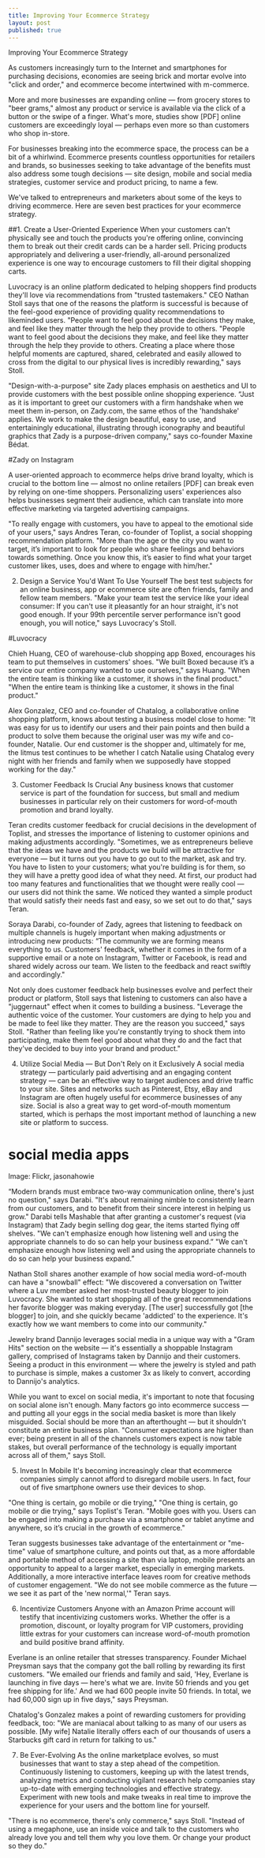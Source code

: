 ```yaml
---
title: Improving Your Ecommerce Strategy
layout: post
published: true
---
```



Improving Your Ecommerce Strategy

As customers increasingly turn to the Internet and smartphones for purchasing decisions, economies are seeing brick and mortar evolve into "click and order," and ecommerce become intertwined with m-commerce.

More and more businesses are expanding online — from grocery stores to "beer grams," almost any product or service is available via the click of a button or the swipe of a finger. What's more, studies show [PDF] online customers are exceedingly loyal — perhaps even more so than customers who shop in-store.

For businesses breaking into the ecommerce space, the process can be a bit of a whirlwind. Ecommerce presents countless opportunities for retailers and brands, so businesses seeking to take advantage of the benefits must also address some tough decisions — site design, mobile and social media strategies, customer service and product pricing, to name a few.

We've talked to entrepreneurs and marketers about some of the keys to driving ecommerce. Here are seven best practices for your ecommerce strategy.

##1. Create a User-Oriented Experience
When your customers can't physically see and touch the products you're offering online, convincing them to break out their credit cards can be a harder sell. Pricing products appropriately and delivering a user-friendly, all-around personalized experience is one way to encourage customers to fill their digital shopping carts.

Luvocracy is an online platform dedicated to helping shoppers find products they'll love via recommendations from "trusted tastemakers." CEO Nathan Stoll says that one of the reasons the platform is successful is because of the feel-good experience of providing quality recommendations to likeminded users. "People want to feel good about the decisions they make, and feel like they matter through the help they provide to others. "People want to feel good about the decisions they make, and feel like they matter through the help they provide to others. Creating a place where those helpful moments are captured, shared, celebrated and easily allowed to cross from the digital to our physical lives is incredibly rewarding," says Stoll.


"Design-with-a-purpose" site Zady places emphasis on aesthetics and UI to provide customers with the best possible online shopping experience. “Just as it is important to greet our customers with a firm handshake when we meet them in-person, on Zady.com, the same ethos of the 'handshake' applies. We work to make the design beautiful, easy to use, and entertainingly educational, illustrating through iconography and beautiful graphics that Zady is a purpose-driven company," says co-founder Maxine Bédat.


#Zady on Instagram

A user-oriented approach to ecommerce helps drive brand loyalty, which is crucial to the bottom line — almost no online retailers [PDF] can break even by relying on one-time shoppers. Personalizing users' experiences also helps businesses segment their audience, which can translate into more effective marketing via targeted advertising campaigns.

"To really engage with customers, you have to appeal to the emotional side of your users," says Andres Teran, co-founder of Toplist, a social shopping recommendation platform. "More than the age or the city you want to target, it’s important to look for people who share feelings and behaviors towards something. Once you know this, it’s easier to find what your target customer likes, uses, does and where to engage with him/her."

2. Design a Service You'd Want To Use Yourself
The best test subjects for an online business, app or ecommerce site are often friends, family and fellow team members. "Make your team test the service like your ideal consumer: If you can't use it pleasantly for an hour straight, it's not good enough. If your 99th percentile server performance isn't good enough, you will notice," says Luvocracy's Stoll.

#Luvocracy

Chieh Huang, CEO of warehouse-club shopping app Boxed, encourages his team to put themselves in customers' shoes. "We built Boxed because it’s a service our entire company wanted to use ourselves," says Huang. "When the entire team is thinking like a customer, it shows in the final product." "When the entire team is thinking like a customer, it shows in the final product."

Alex Gonzalez, CEO and co-founder of Chatalog, a collaborative online shopping platform, knows about testing a business model close to home: "It was easy for us to identify our users and their pain points and then build a product to solve them because the original user was my wife and co-founder, Natalie. Our end customer is the shopper and, ultimately for me, the litmus test continues to be whether I catch Natalie using Chatalog every night with her friends and family when we supposedly have stopped working for the day."

3. Customer Feedback Is Crucial
Any business knows that customer service is part of the foundation for success, but small and medium businesses in particular rely on their customers for word-of-mouth promotion and brand loyalty.

Teran credits customer feedback for crucial decisions in the development of Toplist, and stresses the importance of listening to customer opinions and making adjustments accordingly. "Sometimes, we as entrepreneurs believe that the ideas we have and the products we build will be attractive for everyone — but it turns out you have to go out to the market, ask and try. You have to listen to your customers; what you're building is for them, so they will have a pretty good idea of what they need. At first, our product had too many features and functionalities that we thought were really cool — our users did not think the same. We noticed they wanted a simple product that would satisfy their needs fast and easy, so we set out to do that," says Teran.

Soraya Darabi, co-founder of Zady, agrees that listening to feedback on multiple channels is hugely important when making adjustments or introducing new products: “The community we are forming means everything to us. Customers' feedback, whether it comes in the form of a supportive email or a note on Instagram, Twitter or Facebook, is read and shared widely across our team. We listen to the feedback and react swiftly and accordingly."

Not only does customer feedback help businesses evolve and perfect their product or platform, Stoll says that listening to customers can also have a "juggernaut" effect when it comes to building a business. "Leverage the authentic voice of the customer. Your customers are dying to help you and be made to feel like they matter. They are the reason you succeed," says Stoll. "Rather than feeling like you're constantly trying to shock them into participating, make them feel good about what they do and the fact that they've decided to buy into your brand and product."

4. Utilize Social Media — But Don't Rely on it Exclusively
A social media strategy — particularly paid advertising and an engaging content strategy — can be an effective way to target audiences and drive traffic to your site. Sites and networks such as Pinterest, Etsy, eBay and Instagram are often hugely useful for ecommerce businesses of any size. Social is also a great way to get word-of-mouth momentum started, which is perhaps the most important method of launching a new site or platform to success.

# social media apps
Image: Flickr, jasonahowie

“Modern brands must embrace two-way communication online, there's just no question," says Darabi. "It's about remaining nimble to consistently learn from our customers, and to benefit from their sincere interest in helping us grow." Darabi tells Mashable that after granting a customer's request (via Instagram) that Zady begin selling dog gear, the items started flying off shelves. "We can't emphasize enough how listening well and using the appropriate channels to do so can help your business expand.” "We can't emphasize enough how listening well and using the appropriate channels to do so can help your business expand.”

Nathan Stoll shares another example of how social media word-of-mouth can have a "snowball" effect: "We discovered a conversation on Twitter where a Luv member asked her most-trusted beauty blogger to join Luvocracy. She wanted to start shopping all of the great recommendations her favorite blogger was making everyday. [The user] successfully got [the blogger] to join, and she quickly became 'addicted' to the experience. It's exactly how we want members to come into our community."

Jewelry brand Dannijo leverages social media in a unique way with a "Gram Hits" section on the website — it's essentially a shoppable Instagram gallery, comprised of Instagrams taken by Dannijo and their customers. Seeing a product in this environment — where the jewelry is styled and path to purchase is simple, makes a customer 3x as likely to convert, according to Dannijo's analytics.

While you want to excel on social media, it's important to note that focusing on social alone isn't enough. Many factors go into ecommerce success — and putting all your eggs in the social media basket is more than likely misguided. Social should be more than an afterthought — but it shouldn't constitute an entire business plan. "Consumer expectations are higher than ever; being present in all of the channels customers expect is now table stakes, but overall performance of the technology is equally important across all of them," says Stoll.

5. Invest In Mobile
It's becoming increasingly clear that ecommerce companies simply cannot afford to disregard mobile users. In fact, four out of five smartphone owners use their devices to shop.

"One thing is certain, go mobile or die trying," "One thing is certain, go mobile or die trying," says Toplist's Teran. "Mobile goes with you. Users can be engaged into making a purchase via a smartphone or tablet anytime and anywhere, so it’s crucial in the growth of ecommerce."

Teran suggests businesses take advantage of the entertainment or "me-time" value of smartphone culture, and points out that, as a more affordable and portable method of accessing a site than via laptop, mobile presents an opportunity to appeal to a larger market, especially in emerging markets. Additionally, a more interactive interface leaves room for creative methods of customer engagement. "We do not see mobile commerce as the future — we see it as part of the 'new normal,'" Teran says.

6. Incentivize Customers
Anyone with an Amazon Prime account will testify that incentivizing customers works. Whether the offer is a promotion, discount, or loyalty program for VIP customers, providing little extras for your customers can increase word-of-mouth promotion and build positive brand affinity.

Everlane is an online retailer that stresses transparency. Founder Michael Preysman says that the company got the ball rolling by rewarding its first customers. "We emailed our friends and family and said, 'Hey, Everlane is launching in five days — here's what we are. Invite 50 friends and you get free shipping for life.' And we had 600 people invite 50 friends. In total, we had 60,000 sign up in five days," says Preysman.

Chatalog's Gonzalez makes a point of rewarding customers for providing feedback, too: "We are maniacal about talking to as many of our users as possible. [My wife] Natalie literally offers each of our thousands of users a Starbucks gift card in return for talking to us."

7. Be Ever-Evolving
As the online marketplace evolves, so must businesses that want to stay a step ahead of the competition. Continuously listening to customers, keeping up with the latest trends, analyzing metrics and conducting vigilant research help companies stay up-to-date with emerging technologies and effective strategy. Experiment with new tools and make tweaks in real time to improve the experience for your users and the bottom line for yourself.

"There is no ecommerce, there's only commerce," says Stoll. "Instead of using a megaphone, use an inside voice and talk to the customers who already love you and tell them why you love them. Or change your product so they do."